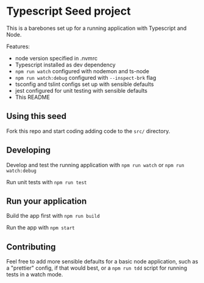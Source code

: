# Typescript Seed project

This is a barebones set up for a running application with Typescript and Node.

Features:

- node version specified in .nvmrc
- Typescript installed as dev dependency
- `npm run watch` configured with nodemon and ts-node
- `npm run watch:debug` configured with `--inspect-brk` flag
- tsconfig and tslint configs set up with sensible defaults
- jest configured for unit testing with sensible defaults
- This README

## Using this seed

Fork this repo and start coding adding code to the `src/` directory.

## Developing

Develop and test the running application with `npm run watch` or `npm run watch:debug`

Run unit tests with `npm run test`

## Run your application

Build the app first with `npm run build`

Run the app with `npm start`

## Contributing

Feel free to add more sensible defaults for a basic node application, such as a "prettier" config, if that would
best, or a `npm run tdd` script for running tests in a watch mode.
